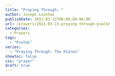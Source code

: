 ```yaml
---
title: "Praying Through: "
author: Joseph Louthan
publishDate: 2021-03-15T06:00:00-06:00
url: /prayers/2021-03-15-praying-through-psalm/
categories:
  - Prayers
tags:
  - "Psalms"
series:
  - "Praying Through: The Psalms"
showtoc: false
css: "prayer"
draft: true
---
```

<div style="font-variant: small-caps;">

</div>

```text

```
